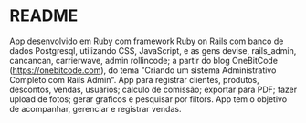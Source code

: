 # README

App desenvolvido em Ruby com framework Ruby on Rails com banco de dados Postgresql, utilizando CSS, JavaScript, e as gens devise, rails_admin, cancancan, carrierwave, admin rollincode; a partir do blog OneBitCode (https://onebitcode.com), do tema "Criando um sistema Administrativo Completo com Rails Admin".
App para registrar clientes, produtos, descontos, vendas, usuarios; calculo de comissão; exportar para PDF; fazer upload de fotos; gerar graficos e pesquisar por filtors.
App tem o objetivo de acompanhar, gerenciar e registrar vendas.
